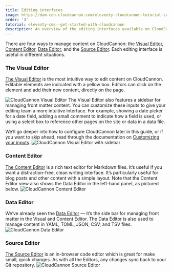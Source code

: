 ```yaml
---
title: Editing interfaces
image: https://dam-cdn.cloudcannon.com/eleventy-cloudcannon-tutorial-social.png
order: '3'
tutorial: eleventy-cms--get-started-with-cloudcannon
description: An overview of the editing interfaces available on CloudCannon.
---
```


There are four ways to manage content on CloudCannon: the [Visual Editor](https://cloudcannon.com/documentation/articles/introducing-the-visual-editor/), [Content Editor](https://cloudcannon.com/documentation/articles/introducing-the-content-editor/), [Data Editor](https://cloudcannon.com/documentation/articles/introducing-the-data-editor/), and the [Source Editor](https://cloudcannon.com/documentation/articles/introducing-the-source-editor/). Each editing interface is useful in different situations.

### The Visual Editor

[The Visual Editor](https://cloudcannon.com/documentation/articles/introducing-the-visual-editor/?ssg=Hugo) is the most intuitive way to edit content on CloudCannon. Editable elements are indicated with a yellow box. Editors can click on the element and add their new content, directly on the page.

![CloudCannon Visual Editor](https://dam-cdn.cloudcannon.com/cloudcannon-eleventy-editors-visual.jpg)
 The Visual Editor also features a sidebar for managing front matter content. You can customize these inputs to give your editing team a more intuitive interface. For example, showing a date picker for a date field, adding a small comment to indicate how a field is used, or using a select box to reference other pages on the site or data in a data file.

We’ll go deeper into how to configure CloudCannon later in this guide, or if you want to skip ahead, read through the documentation on [Customizing your inputs](https://cloudcannon.com/documentation/articles/how-to-choose-what-input-is-used-in-the-data-editor/).
![CloudCannon Visual Editor with sidebar](https://dam-cdn.cloudcannon.com/cloudcannon-eleventy-editors-visual2.jpg)

### Content Editor

[The Content Editor](https://cloudcannon.com/documentation/articles/introducing-the-content-editor/?ssg=Hugo) is a rich text editor for Markdown files. It’s useful if you want a distraction-free, clean writing interface. It’s particularly useful for blog posts and other content with a simple layout. Note that the Content Editor view also shows the Data Editor in the left-hand panel, as pictured below.
![CloudCannon Content Editor](https://dam-cdn.cloudcannon.com/cloudcannon-eleventy-editors-content.jpg)

### Data Editor

We’ve already seen the [Data Editor](https://cloudcannon.com/documentation/articles/introducing-the-data-editor/) — it’s the side bar for managing front matter in the Visual and Content Editor. The Data Editor is also used to manage content in YAML, TOML, JSON, CSV, and TSV files.
![CloudCannon Data Editor](https://dam-cdn.cloudcannon.com/cloudcannon-eleventy-editors-data.jpg)

### Source Editor

[The Source Editor](https://cloudcannon.com/documentation/articles/introducing-the-source-editor/?ssg=Hugo) is an in-browser code editor which is great for make small, quick changes. As with all the Editors, any changes sync back to your Git repository.
![CloudCannon Source Editor](https://dam-cdn.cloudcannon.com/cloudcannon-eleventy-editors-source.jpg)
 